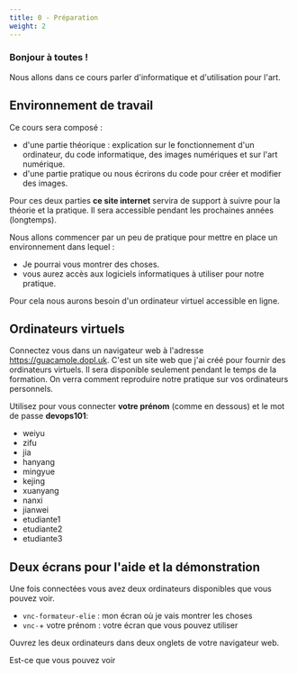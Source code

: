 ```yaml
---
title: 0 - Préparation  
weight: 2
---
```


### Bonjour à toutes !

Nous allons dans ce cours parler d'informatique et d'utilisation pour l'art.


## Environnement de travail

Ce cours sera composé :

- d'une partie théorique : explication sur le fonctionnement d'un ordinateur, du code informatique, des images numériques et sur l'art numérique.
- d'une partie pratique ou nous écrirons du code pour créer et modifier des images.

Pour ces deux parties **ce site internet** servira de support à suivre pour la théorie et la pratique. Il sera accessible pendant les prochaines années (longtemps).

Nous allons commencer par un peu de pratique pour mettre en place un environnement dans lequel :

- Je pourrai vous montrer des choses.
- vous aurez accès aux logiciels informatiques à utiliser pour notre pratique.

Pour cela nous aurons besoin d'un ordinateur virtuel accessible en ligne.

## Ordinateurs virtuels

Connectez vous dans un navigateur web à l'adresse https://guacamole.dopl.uk. C'est un site web que j'ai créé pour fournir des ordinateurs virtuels. Il sera disponible seulement pendant le temps de la formation. On verra comment reproduire notre pratique sur vos ordinateurs personnels.

Utilisez pour vous connecter **votre prénom** (comme en dessous) et le mot de passe **devops101**:

 - weiyu
 - zifu
 - jia
 - hanyang
 - mingyue
 - kejing
 - xuanyang
 - nanxi
 - jianwei
 - etudiante1
 - etudiante2
 - etudiante3

## Deux écrans pour l'aide et la démonstration

Une fois connectées vous avez deux ordinateurs disponibles que vous pouvez voir.

 - `vnc-formateur-elie` : mon écran où je vais montrer les choses
 - `vnc-`+ votre prénom : votre écran que vous pouvez utiliser

Ouvrez les deux ordinateurs dans deux onglets de votre navigateur web.

Est-ce que vous pouvez voir 

